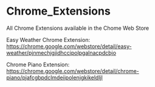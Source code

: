 # Chrome_Extensions
All Chrome Extensions available in the Chome Web Store


Easy Weather Chrome Extension: https://chrome.google.com/webstore/detail/easy-weather/pjnmechjgjidhccipolpgalnacpdcbjo

Chrome Piano Extension:
https://chrome.google.com/webstore/detail/chrome-piano/pjafcgbpdclmdeiipolenjgkikeldljl